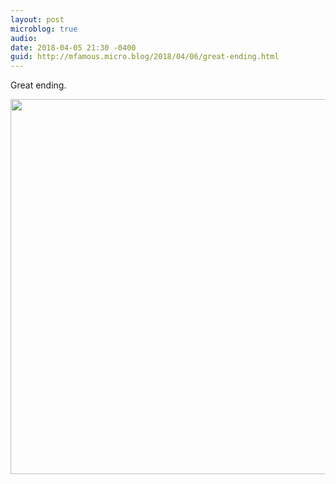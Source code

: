 ```yaml
---
layout: post
microblog: true
audio: 
date: 2018-04-05 21:30 -0400
guid: http://mfamous.micro.blog/2018/04/06/great-ending.html
---
```

Great ending. 

<img src="http://mark.famousfamily.com/uploads/2018/964dc83b5a.jpg" width="600" height="600" />
